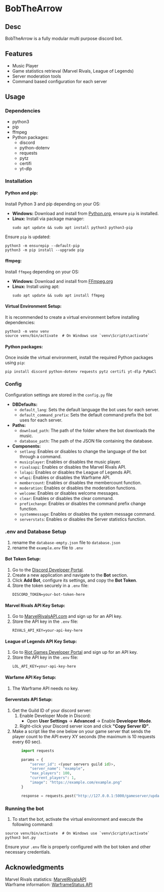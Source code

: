# BobTheArrow
## Desc
BobTheArrow is a fully modular multi purpose discord bot.
## Features
- Music Player
- Game statistics retrieval (Marvel Rivals, League of Legends)
- Server moderation tools
- Command based configuration for each server

## Usage

### Dependencies
- python3
- pip
- ffmpeg
- Python packages:
    - discord
    - python-dotenv
    - requests
    - pytz
    - certifi
    - yt-dlp

### Installation
#### Python and pip:
Install Python 3 and pip depending on your OS:
- **Windows:** Download and install from [Python.org](https://www.python.org/downloads/), ensure `pip` is installed.
- **Linux:** Install via package manager:
  ```sh/cmd
  sudo apt update && sudo apt install python3 python3-pip
  ```

Ensure `pip` is updated:
```sh/cmd
python3 -m ensurepip --default-pip
python3 -m pip install --upgrade pip
```

#### ffmpeg:
Install `ffmpeg` depending on your OS:
- **Windows:** Download and install from [FFmpeg.org](https://ffmpeg.org/download.html)
- **Linux:** Install using apt:
  ```sh/cmd
  sudo apt update && sudo apt install ffmpeg
  ```

#### Virtual Environment Setup:
It is recommended to create a virtual environment before installing dependencies:
```sh/cmd
python3 -m venv venv
source venv/bin/activate  # On Windows use `venv\Scripts\activate`
```

#### Python packages:
Once inside the virtual environment, install the required Python packages using `pip`:
```sh/cmd
pip install discord python-dotenv requests pytz certifi yt-dlp PyNaCl
```

### Config
Configuration settings are stored in the `config.py` file

- **DBDefaults:**
    - `default_lang`: Sets the default language the bot uses for each server.
    - `default_command_prefix`: Sets the default command prefix the bot uses for each server.
- **Paths:**
    - `download_path`: The path of the folder where the bot downloads the music.
    - `database_path`: The path of the JSON file containing the database.
- **Components:**
    - `setlang`: Enables or disables to change the language of the bot through a command.
    - `musicplayer`: Enables or disables the music player.
    - `rivalsapi`: Enables or disables the Marvel Rivals API.
    - `lolapi`: Enables or disables the League of Legends API.
    - `wfapi`: Enables or disables the Warframe API.
    - `membercount`: Enables or disables the membercount function.
    - `moderation`: Enables or disables the moderation functions.
    - `welcome`: Enables or disables welcome messages.
    - `clear`: Enables or disables the clear command.
    - `prefixchange`: Enables or disables the command prefix change function.
    - `systemmessage`: Enables or disables the system message command.
    - `serverstats`: Enables or disables the Server statistics function.

### .env and Database Setup
1. rename the `database-empty.json` file to `database.json`
2. rename the `example.env` file to `.env`
#### Bot Token Setup:
1. Go to the [Discord Developer Portal](https://discord.com/developers/applications).
2. Create a new application and navigate to the **Bot** section.
3. Click **Add Bot**, configure its settings, and copy the **Bot Token**.
4. Store the token securely in a `.env` file:
   ```.env
   DISCORD_TOKEN=your-bot-token-here
   ```

#### Marvel Rivals API Key Setup:
1. Go to [MarvelRivalsAPI.com](https://marvelrivalsapi.com) and sign up for an API key.
2. Store the API key in the `.env` file:
   ```.env
   RIVALS_API_KEY=your-api-key-here
   ```

#### League of Legends API Key Setup:
1. Go to [Riot Games Developer Portal](https://developer.riotgames.com) and sign up for an API key.
2. Store the API key in the `.env` file:
   ```.env
   LOL_API_KEY=your-api-key-here

#### Warfame API Key Setup:
1. The Warframe API needs no key.

#### Serverstats API Setup:
1. Get the Guild ID of your discord server:
    1. Enable Developer Mode in Discord:
       - Open **User Settings** → **Advanced** → Enable **Developer Mode**.
    2. Right-click your Discord server icon and click **"Copy Server ID"**.
2. Make a script like the one below on your game server that sends the player count to the API every XY seconds (the maximum is 10 requests every 60 sec).
    ```example.py
        import requests

        params = {
            "server_id": <(your servers guild id)>,
            "server_name": "example",
            "max_players": 100,
            "current_players": 1,
            "image": "https://example.com/example.png"
        }

        response = requests.post("http://127.0.0.1:5000/gameserver/update", params=params)

### Running the bot

1. To start the bot, activate the virtual environment and execute the following command:
```sh/cmd
source venv/bin/activate  # On Windows use `venv\Scripts\activate`
python3 bot.py
```
Ensure your `.env` file is properly configured with the bot token and other necessary credentials.

## Acknowledgments
Marvel Rivals statistics: [MarvelRivalsAPI](https://marvelrivalsapi.com)   
Warframe information: [WarframeStatus API](https://docs.warframestat.us)
